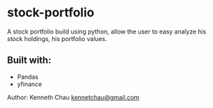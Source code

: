 # stock-portfolio
A stock portfolio build using python, allow the user to easy analyze his stock holdings, his portfolio values. 

## Built with:
* Pandas
* yfinance

Author:
Kenneth Chau
kennetchau@gmail.com
